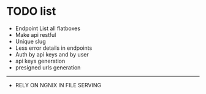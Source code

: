# TODO list

- Endpoint List all flatboxes
- Make api restful
- Unique slug
- Less error details in endpoints
- Auth by api keys and by user
- api keys generation
- presigned urls generation
---
- RELY ON NGNIX IN FILE SERVING
